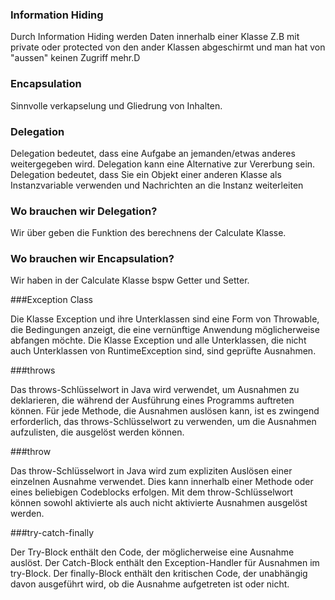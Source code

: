 
### Information Hiding
Durch Information Hiding werden Daten innerhalb einer Klasse
Z.B mit private oder protected von den ander Klassen abgeschirmt und man hat von "aussen" keinen Zugriff mehr.D

### Encapsulation
Sinnvolle verkapselung und Gliedrung von Inhalten.

### Delegation
Delegation bedeutet, dass eine Aufgabe an jemanden/etwas anderes weitergegeben wird. Delegation kann eine Alternative zur Vererbung sein. Delegation bedeutet, dass Sie ein Objekt einer anderen Klasse als Instanzvariable verwenden und Nachrichten an die Instanz weiterleiten


### Wo brauchen wir Delegation?
Wir über geben die Funktion des berechnens der Calculate Klasse.


### Wo brauchen wir Encapsulation?

Wir haben in der Calculate Klasse bspw Getter und Setter.

###Exception Class

Die Klasse Exception und ihre Unterklassen sind eine Form von Throwable, die Bedingungen anzeigt, die eine vernünftige Anwendung möglicherweise abfangen möchte. Die Klasse Exception und alle Unterklassen, die nicht auch Unterklassen von RuntimeException sind, sind geprüfte Ausnahmen.

###throws

Das throws-Schlüsselwort in Java wird verwendet, um Ausnahmen zu deklarieren, die während der Ausführung eines Programms auftreten können. Für jede Methode, die Ausnahmen auslösen kann, ist es zwingend erforderlich, das throws-Schlüsselwort zu verwenden, um die Ausnahmen aufzulisten, die ausgelöst werden können.

###throw

Das throw-Schlüsselwort in Java wird zum expliziten Auslösen einer einzelnen Ausnahme verwendet. Dies kann innerhalb einer Methode oder eines beliebigen Codeblocks erfolgen. Mit dem throw-Schlüsselwort können sowohl aktivierte als auch nicht aktivierte Ausnahmen ausgelöst werden.

###try-catch-finally

Der Try-Block enthält den Code, der möglicherweise eine Ausnahme auslöst. Der Catch-Block enthält den Exception-Handler für Ausnahmen im try-Block. Der finally-Block enthält den kritischen Code, der unabhängig davon ausgeführt wird, ob die Ausnahme aufgetreten ist oder nicht.

